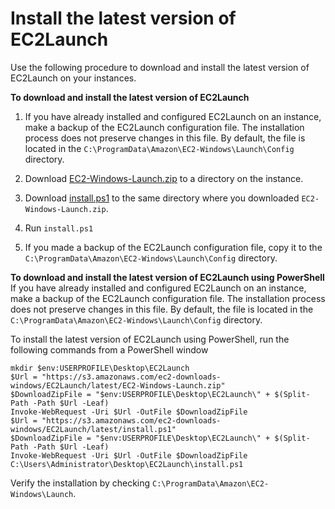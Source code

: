 # Install the latest version of EC2Launch<a name="ec2launch-download"></a>

Use the following procedure to download and install the latest version of EC2Launch on your instances\.

**To download and install the latest version of EC2Launch**

1. If you have already installed and configured EC2Launch on an instance, make a backup of the EC2Launch configuration file\. The installation process does not preserve changes in this file\. By default, the file is located in the `C:\ProgramData\Amazon\EC2-Windows\Launch\Config` directory\.

1. Download [EC2\-Windows\-Launch\.zip](https://s3.amazonaws.com/ec2-downloads-windows/EC2Launch/latest/EC2-Windows-Launch.zip) to a directory on the instance\.

1. Download [install\.ps1](https://s3.amazonaws.com/ec2-downloads-windows/EC2Launch/latest/install.ps1) to the same directory where you downloaded `EC2-Windows-Launch.zip`\.

1. Run `install.ps1`

1. If you made a backup of the EC2Launch configuration file, copy it to the `C:\ProgramData\Amazon\EC2-Windows\Launch\Config` directory\.

**To download and install the latest version of EC2Launch using PowerShell**  
If you have already installed and configured EC2Launch on an instance, make a backup of the EC2Launch configuration file\. The installation process does not preserve changes in this file\. By default, the file is located in the `C:\ProgramData\Amazon\EC2-Windows\Launch\Config` directory\.

To install the latest version of EC2Launch using PowerShell, run the following commands from a PowerShell window

```
mkdir $env:USERPROFILE\Desktop\EC2Launch
$Url = "https://s3.amazonaws.com/ec2-downloads-windows/EC2Launch/latest/EC2-Windows-Launch.zip"
$DownloadZipFile = "$env:USERPROFILE\Desktop\EC2Launch\" + $(Split-Path -Path $Url -Leaf)
Invoke-WebRequest -Uri $Url -OutFile $DownloadZipFile
$Url = "https://s3.amazonaws.com/ec2-downloads-windows/EC2Launch/latest/install.ps1"
$DownloadZipFile = "$env:USERPROFILE\Desktop\EC2Launch\" + $(Split-Path -Path $Url -Leaf)
Invoke-WebRequest -Uri $Url -OutFile $DownloadZipFile
C:\Users\Administrator\Desktop\EC2Launch\install.ps1
```

Verify the installation by checking `C:\ProgramData\Amazon\EC2-Windows\Launch`\.
